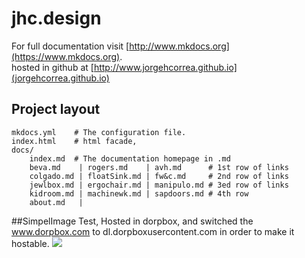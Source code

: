 # jhc.design

For full documentation visit [http://www.mkdocs.org](https://www.mkdocs.org).  
hosted in github at [http://www.jorgehcorrea.github.io](jorgehcorrea.github.io)  


## Project layout

    mkdocs.yml    # The configuration file.
    index.html    # html facade,
    docs/
        index.md  # The documentation homepage in .md
        beva.md    | rogers.md    | avh.md      # 1st row of links
        colgado.md | floatSink.md | fw&c.md     # 2nd row of links
        jewlbox.md | ergochair.md | manipulo.md # 3ed row of links
        kidroom.md | machinewk.md | sapdoors.md # 4th row
        about.md   |
##SimpelImage Test,
Hosted in dorpbox, and switched the www.dorpbox.com to dl.dorpboxusercontent.com in order to make it hostable.
![](https://dl.dropboxusercontent.com/s/y4m70ng7b6lsfdh/as2.jpg?dl=0)  
